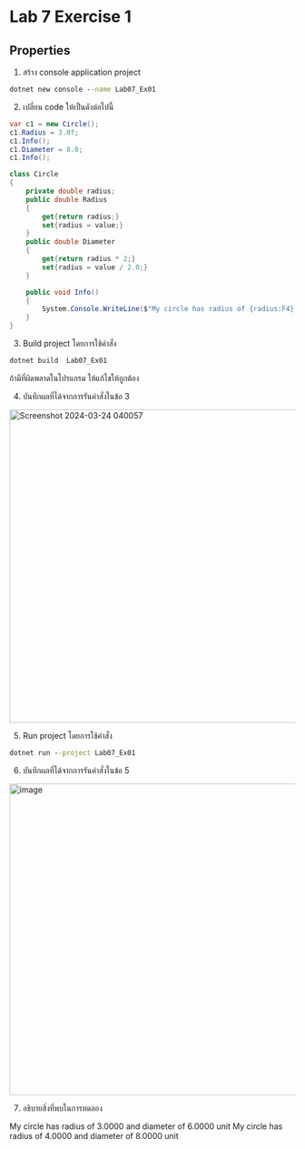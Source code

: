 # Lab 7 Exercise 1

## Properties

1. สร้าง console application project

```cmd
dotnet new console --name Lab07_Ex01
```

2. เปลี่ยน code ให้เป็นดังต่อไปนี้

```cs
var c1 = new Circle();
c1.Radius = 3.0f;
c1.Info();
c1.Diameter = 8.0;
c1.Info();

class Circle
{
    private double radius;
    public double Radius 
    { 
        get{return radius;} 
        set{radius = value;} 
    }
    public double Diameter
    {
        get{return radius * 2;} 
        set{radius = value / 2.0;}
    }

    public void Info()
    {
        System.Console.WriteLine($"My circle has radius of {radius:F4} and diameter of {Diameter:F4} unit");
    }
}
```

3. Build project โดยการใช้คำสั่ง

```cmd
dotnet build  Lab07_Ex01
```

ถ้ามีที่ผิดพลาดในโปรแกรม ให้แก้ไขให้ถูกต้อง

4. บันทึกผลที่ได้จากการรันคำสั่งในข้อ 3
<img width="551" alt="Screenshot 2024-03-24 040057" src="https://github.com/chatladawongkanyon/03376836-OOP-2566-Lab-07/assets/144195963/8af7ce8a-e0c9-4107-837e-9061342dc18a">

5. Run project โดยการใช้คำสั่ง

```cmd
dotnet run --project Lab07_Ex01
```

6. บันทึกผลที่ได้จากการรันคำสั่งในข้อ 5

<img width="548" alt="image" src="https://github.com/chatladawongkanyon/03376836-OOP-2566-Lab-07/assets/144195963/732282c3-9d95-42aa-84c0-862d7e90c18c">

7. อธิบายสิ่งที่พบในการทดลอง

My circle has radius of 3.0000 and diameter of 6.0000 unit
My circle has radius of 4.0000 and diameter of 8.0000 unit
